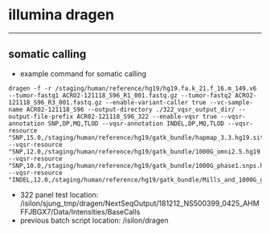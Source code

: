 # illumina dragen
---

## somatic calling

- example command for somatic calling
```
dragen -f -r /staging/human/reference/hg19/hg19.fa.k_21.f_16.m_149.v6 --tumor-fastq1 ACRO2-121118_S96_R1_001.fastq.gz --tumor-fastq2 ACRO2-121118_S96_R3_001.fastq.gz --enable-variant-caller true --vc-sample-name ACR02-121118_S96 --output-directory ./322_vqsr_output_dir/ --output-file-prefix ACR02-121118_S96_322 --enable-vqsr true --vqsr-annotation SNP,DP,MQ,TLOD --vqsr-annotation INDEL,DP,MQ,TLOD --vqsr-resource "SNP,15.0,/staging/human/reference/hg19/gatk_bundle/hapmap_3.3.hg19.sites.vcf" --vqsr-resource "SNP,12.0,/staging/human/reference/hg19/gatk_bundle/1000G_omni2.5.hg19.sites.vcf" --vqsr-resource "SNP,10.0,/staging/human/reference/hg19/gatk_bundle/1000G_phase1.snps.high_confidence.hg19.sites.vcf" --vqsr-resource "INDEL,12.0,/staging/human/reference/hg19/gatk_bundle/Mills_and_1000G_gold_standard.indels.hg19.sites.vcf"
```

- 322 panel test location: /isilon/sjung_tmp/dragen/NextSeqOutput/181212_NS500399_0425_AHMFFJBGX7/Data/Intensities/BaseCalls
- previous batch script location: /isilon/dragen
